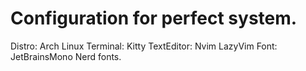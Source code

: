 # Configuration for perfect system.

Distro: Arch Linux
Terminal: Kitty
TextEditor: Nvim LazyVim
Font: JetBrainsMono Nerd fonts.


